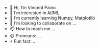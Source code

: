 - 👋 Hi, I’m Vincent Paino
- 👀 I’m interested in AI/ML
- 🌱 I’m currently learning Numpy, Matplotlib
- 💞️ I’m looking to collaborate on ...
- 📫 How to reach me ...
- 😄 Pronouns: ...
- ⚡ Fun fact: ...

<!---
vincentpaino/vincentpaino is a ✨ special ✨ repository because its `README.md` (this file) appears on your GitHub profile.
You can click the Preview link to take a look at your changes.
--->
